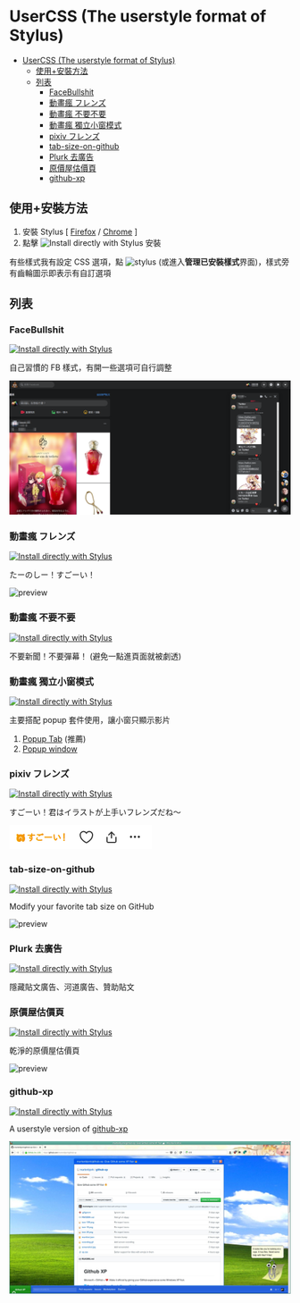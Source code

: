 # UserCSS (The userstyle format of Stylus)

- [UserCSS (The userstyle format of Stylus)](#usercss-the-userstyle-format-of-stylus)
  - [使用+安裝方法](#使用安裝方法)
  - [列表](#列表)
    - [FaceBullshit](#facebullshit)
    - [動畫瘋 フレンズ](#動畫瘋-フレンズ)
    - [動畫瘋 不要不要](#動畫瘋-不要不要)
    - [動畫瘋 獨立小窗模式](#動畫瘋-獨立小窗模式)
    - [pixiv フレンズ](#pixiv-フレンズ)
    - [tab-size-on-github](#tab-size-on-github)
    - [Plurk 去廣告](#plurk-去廣告)
    - [原價屋估價頁](#原價屋估價頁)
    - [github-xp](#github-xp)

## 使用+安裝方法

1. 安裝 Stylus [ [Firefox](https://addons.mozilla.org/en-US/firefox/addon/styl-us/) / [Chrome](https://chrome.google.com/webstore/detail/stylus/clngdbkpkpeebahjckkjfobafhncgmne) ]
2. 點擊 ![Install directly with Stylus](usercss-badge.svg) 安裝

有些樣式我有設定 CSS 選項，點 ![stylus](stylus-icon-16.png) (或進入**管理已安裝樣式**界面)，樣式旁有齒輪圖示即表示有自訂選項

## 列表

### FaceBullshit

[![Install directly with Stylus](usercss-badge.svg)](https://raw.githubusercontent.com/FlandreDaisuki/My-Browser-Extensions/master/usercss/FaceBullshit.user.css)

自己習慣的 FB 樣式，有開一些選項可自行調整

![preview](FaceBullshit.png)

### 動畫瘋 フレンズ

[![Install directly with Stylus](usercss-badge.svg)](https://raw.githubusercontent.com/FlandreDaisuki/My-Browser-Extensions/master/usercss/ani.gamer-japari-friends.user.css)

たーのしー！すごーい！

![preview](ani.gamer-japari-friends.gif)

### 動畫瘋 不要不要

[![Install directly with Stylus](usercss-badge.svg)](https://raw.githubusercontent.com/FlandreDaisuki/My-Browser-Extensions/master/usercss/ani.gamer-no-news-no-danmaku.user.css)

不要新聞！不要彈幕！ (避免一點進頁面就被劇透)

### 動畫瘋 獨立小窗模式

[![Install directly with Stylus](usercss-badge.svg)](https://raw.githubusercontent.com/FlandreDaisuki/My-Browser-Extensions/master/usercss/ani.gamer-popup-mode.user.css)

主要搭配 popup 套件使用，讓小窗只顯示影片

1. [Popup Tab](https://addons.mozilla.org/firefox/addon/popup-tab/) (推薦)
2. [Popup window](https://addons.mozilla.org/firefox/addon/popup-window/)

### pixiv フレンズ

[![Install directly with Stylus](usercss-badge.svg)](https://raw.githubusercontent.com/FlandreDaisuki/My-Browser-Extensions/master/usercss/pixiv-japari-friends.user.css)

すごーい！君はイラストが上手いフレンズだね〜

![preview](pixiv-japari-friends.png)

### tab-size-on-github

[![Install directly with Stylus](usercss-badge.svg)](https://raw.githubusercontent.com/FlandreDaisuki/My-Browser-Extensions/master/usercss/tab-size-on-github.user.css)

Modify your favorite tab size on GitHub

![preview](tab-size-on-github.gif)

### Plurk 去廣告

[![Install directly with Stylus](usercss-badge.svg)](https://raw.githubusercontent.com/FlandreDaisuki/My-Browser-Extensions/master/usercss/Plurk-no-ads.user.css)

隱藏貼文廣告、河道廣告、贊助貼文

### 原價屋估價頁

[![Install directly with Stylus](usercss-badge.svg)](https://raw.githubusercontent.com/FlandreDaisuki/My-Browser-Extensions/master/usercss/coolpc-evaluate.user.css)

乾淨的原價屋估價頁

![preview](coolpc-evaluate.png)

### github-xp

[![Install directly with Stylus](usercss-badge.svg)](https://raw.githubusercontent.com/FlandreDaisuki/My-Browser-Extensions/master/usercss/github-xp.user.css)

A userstyle version of [github-xp](https://github.com/martenbjork/github-xp)

![preview](github-xp.jpg)
